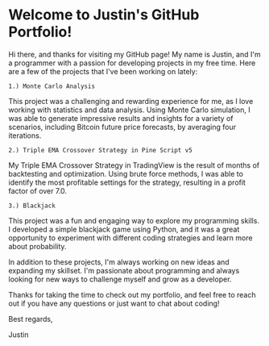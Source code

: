<html>
  <head>
    <meta charset="UTF-8">
  </head>
  <body>
    <h1>Welcome to Justin's GitHub Portfolio!</h1>
    
Hi there, and thanks for visiting my GitHub page! My name is Justin, and I'm a programmer with a passion for developing projects in my free time. Here are a few of the projects that I've been working on lately:
    

    1.) Monte Carlo Analysis
This project was a challenging and rewarding experience for me, as I love working with statistics and data analysis. Using Monte Carlo simulation, I was able to generate impressive results and insights for a variety of scenarios, including Bitcoin future price forecasts, by averaging four iterations.
    
    
    2.) Triple EMA Crossover Strategy in Pine Script v5
My Triple EMA Crossover Strategy in TradingView is the result of months of backtesting and optimization. Using brute force methods, I was able to identify the most profitable settings for the strategy, resulting in a profit factor of over 7.0.
    

    3.) Blackjack
This project was a fun and engaging way to explore my programming skills. I developed a simple blackjack game using Python, and it was a great opportunity to experiment with different coding strategies and learn more about probability.

    
In addition to these projects, I'm always working on new ideas and expanding my skillset. I'm passionate about programming and always looking for new ways to challenge myself and grow as a developer.

Thanks for taking the time to check out my portfolio, and feel free to reach out if you have any questions or just want to chat about coding!

Best regards,

Justin
    
  </body>
</html>
